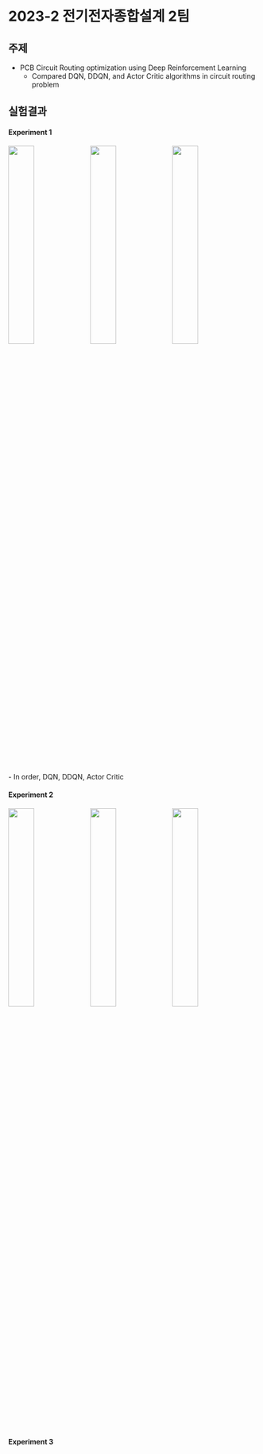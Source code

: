 # 2023-2 전기전자종합설계 2팀

## 주제

- PCB Circuit Routing optimization using Deep Reinforcement Learning
  - Compared DQN, DDQN, and Actor Critic algorithms in circuit routing problem



## 실험결과

#### Experiment 1

<p> 
    <img src="C:\Users\Ryan\AppData\Roaming\Typora\typora-user-images\image-20231208204303756.png" align="center" width="32%">  
    <img src="C:\Users\Ryan\AppData\Roaming\Typora\typora-user-images\image-20231208204549839.png" align ="center" width="32%"> 
    <img src="C:\Users\Ryan\AppData\Roaming\Typora\typora-user-images\image-20231208204646865.png" align="center" width="32%"> 
</p>  
- In order, DQN, DDQN, Actor Critic



#### Experiment 2

<p> 
    <img src="C:\Users\Ryan\AppData\Roaming\Typora\typora-user-images\image-20231208205113008.png" align ="center" width="32%"> 
    <img src="C:\Users\Ryan\AppData\Roaming\Typora\typora-user-images\image-20231208205043438.png" align="center" width="32%">  
    <img src="C:\Users\Ryan\AppData\Roaming\Typora\typora-user-images\image-20231208205146651.png" align="center" width="32%"> 
</p>  



#### Experiment 3
